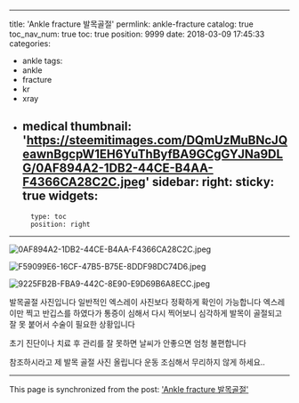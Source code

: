 
---
title: 'Ankle fracture  발목골절'
permlink: ankle-fracture
catalog: true
toc_nav_num: true
toc: true
position: 9999
date: 2018-03-09 17:45:33
categories:
- ankle
tags:
- ankle
- fracture
- kr
- xray
- medical
thumbnail: 'https://steemitimages.com/DQmUzMuBNcJQeawnBgcpW1EH6YuThByfBA9GCgGYJNa9DLG/0AF894A2-1DB2-44CE-B4AA-F4366CA28C2C.jpeg'
sidebar:
    right:
        sticky: true
widgets:
    -
        type: toc
        position: right
---


![0AF894A2-1DB2-44CE-B4AA-F4366CA28C2C.jpeg](https://steemitimages.com/DQmUzMuBNcJQeawnBgcpW1EH6YuThByfBA9GCgGYJNa9DLG/0AF894A2-1DB2-44CE-B4AA-F4366CA28C2C.jpeg)

![F59099E6-16CF-47B5-B75E-8DDF98DC74D6.jpeg](https://steemitimages.com/DQma6iKdEP831oPRQtdxbcNUJG3sjFGGR84LzhcVcYNigp3/F59099E6-16CF-47B5-B75E-8DDF98DC74D6.jpeg)

![9225FB2B-FBA9-442C-8E90-E9D69B6A8ECC.jpeg](https://steemitimages.com/DQmaCywgM2yZRAcANgQAyxtDX1y7oWaGEbAjcVxfcbUkjqE/9225FB2B-FBA9-442C-8E90-E9D69B6A8ECC.jpeg)


발목골절 사진입니다
일반적인 엑스레이 사진보다
정확하게 확인이 가능합니다
엑스레이만 찍고 반깁스를 하였다가
통증이 심해서 다시 찍어보니
심각하게 발목이 골절되고 잘 못 붙어서
수술이 필요한 상황입니다

초기 진단이나 치료 후 관리를 잘 못하면
날씨가 안좋으면 엄청 불편합니다

참조하시라고 제 발목 골절 사진 올립니다
운동 조심해서 무리하지 않게 하세요..

- - -

This page is synchronized from the post: ['Ankle fracture  발목골절'](https://steemit.com/@kibumh/ankle-fracture)
